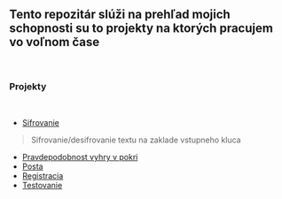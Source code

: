## Tento repozitár slúži na prehľad mojich schopnosti su to projekty na ktorých pracujem vo voľnom čase 
<br/>

### Projekty
<br/>

- [Sifrovanie](https://github.com/MatusFercak/Python/tree/main/Encryption)
>Sifrovanie/desifrovanie textu na zaklade vstupneho kluca 
- [Pravdepodobnost vyhry v pokri](https://github.com/MatusFercak/Python/tree/main/Poker-chances)
- [Posta](https://github.com/MatusFercak/Python/tree/main/Post)
- [Registracia](https://github.com/MatusFercak/Python/tree/main/Registracia)
- [Testovanie](https://github.com/MatusFercak/Python/tree/main/Testovanie)







